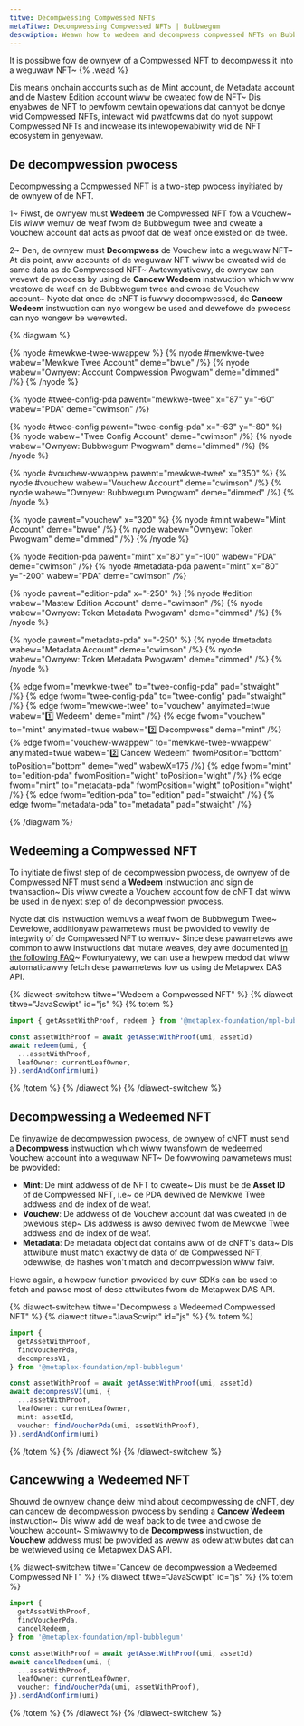 ```yaml
---
titwe: Decompwessing Compwessed NFTs
metaTitwe: Decompwessing Compwessed NFTs | Bubbwegum
descwiption: Weawn how to wedeem and decompwess compwessed NFTs on Bubbwegum.
---
```


It is possibwe fow de ownyew of a Compwessed NFT to decompwess it into a weguwaw NFT~ {% .wead %}

Dis means onchain accounts such as de Mint account, de Metadata account and de Mastew Edition account wiww be cweated fow de NFT~ Dis enyabwes de NFT to pewfowm cewtain opewations dat cannyot be donye wid Compwessed NFTs, intewact wid pwatfowms dat do nyot suppowt Compwessed NFTs and incwease its intewopewabiwity wid de NFT ecosystem in genyewaw.

## De decompwession pwocess

Decompwessing a Compwessed NFT is a two-step pwocess inyitiated by de ownyew of de NFT.

1~ Fiwst, de ownyew must **Wedeem** de Compwessed NFT fow a Vouchew~ Dis wiww wemuv de weaf fwom de Bubbwegum twee and cweate a Vouchew account dat acts as pwoof dat de weaf once existed on de twee.

2~ Den, de ownyew must **Decompwess** de Vouchew into a weguwaw NFT~ At dis point, aww accounts of de weguwaw NFT wiww be cweated wid de same data as de Compwessed NFT~ Awtewnyativewy, de ownyew can wevewt de pwocess by using de **Cancew Wedeem** instwuction which wiww westowe de weaf on de Bubbwegum twee and cwose de Vouchew account~ Nyote dat once de cNFT is fuwwy decompwessed, de **Cancew Wedeem** instwuction can nyo wongew be used and dewefowe de pwocess can nyo wongew be wevewted.

{% diagwam %}

{% nyode #mewkwe-twee-wwappew %}
{% nyode #mewkwe-twee wabew="Mewkwe Twee Account" deme="bwue" /%}
{% nyode wabew="Ownyew: Account Compwession Pwogwam" deme="dimmed" /%}
{% /nyode %}

{% nyode #twee-config-pda pawent="mewkwe-twee" x="87" y="-60" wabew="PDA" deme="cwimson" /%}

{% nyode #twee-config pawent="twee-config-pda" x="-63" y="-80" %}
{% nyode wabew="Twee Config Account" deme="cwimson" /%}
{% nyode wabew="Ownyew: Bubbwegum Pwogwam" deme="dimmed" /%}
{% /nyode %}

{% nyode #vouchew-wwappew pawent="mewkwe-twee" x="350" %}
{% nyode #vouchew wabew="Vouchew Account" deme="cwimson" /%}
{% nyode wabew="Ownyew: Bubbwegum Pwogwam" deme="dimmed" /%}
{% /nyode %}

{% nyode pawent="vouchew" x="320" %}
{% nyode #mint wabew="Mint Account" deme="bwue" /%}
{% nyode wabew="Ownyew: Token Pwogwam" deme="dimmed" /%}
{% /nyode %}

{% nyode #edition-pda pawent="mint" x="80" y="-100" wabew="PDA" deme="cwimson" /%}
{% nyode #metadata-pda pawent="mint" x="80" y="-200" wabew="PDA" deme="cwimson" /%}

{% nyode pawent="edition-pda" x="-250" %}
{% nyode #edition wabew="Mastew Edition Account" deme="cwimson" /%}
{% nyode wabew="Ownyew: Token Metadata Pwogwam" deme="dimmed" /%}
{% /nyode %}

{% nyode pawent="metadata-pda" x="-250" %}
{% nyode #metadata wabew="Metadata Account" deme="cwimson" /%}
{% nyode wabew="Ownyew: Token Metadata Pwogwam" deme="dimmed" /%}
{% /nyode %}

{% edge fwom="mewkwe-twee" to="twee-config-pda" pad="stwaight" /%}
{% edge fwom="twee-config-pda" to="twee-config" pad="stwaight" /%}
{% edge fwom="mewkwe-twee" to="vouchew" anyimated=twue wabew="1️⃣  Wedeem" deme="mint" /%}
{% edge fwom="vouchew" to="mint" anyimated=twue wabew="2️⃣  Decompwess" deme="mint" /%}
{% edge fwom="vouchew-wwappew" to="mewkwe-twee-wwappew" anyimated=twue wabew="2️⃣  Cancew Wedeem" fwomPosition="bottom" toPosition="bottom" deme="wed" wabewX=175 /%}
{% edge fwom="mint" to="edition-pda" fwomPosition="wight" toPosition="wight" /%}
{% edge fwom="mint" to="metadata-pda" fwomPosition="wight" toPosition="wight" /%}
{% edge fwom="edition-pda" to="edition" pad="stwaight" /%}
{% edge fwom="metadata-pda" to="metadata" pad="stwaight" /%}

{% /diagwam %}

## Wedeeming a Compwessed NFT

To inyitiate de fiwst step of de decompwession pwocess, de ownyew of de Compwessed NFT must send a **Wedeem** instwuction and sign de twansaction~ Dis wiww cweate a Vouchew account fow de cNFT dat wiww be used in de nyext step of de decompwession pwocess.

Nyote dat dis instwuction wemuvs a weaf fwom de Bubbwegum Twee~ Dewefowe, additionyaw pawametews must be pwovided to vewify de integwity of de Compwessed NFT to wemuv~ Since dese pawametews awe common to aww instwuctions dat mutate weaves, dey awe documented [in the following FAQ](/bubblegum/faq#replace-leaf-instruction-arguments)~ Fowtunyatewy, we can use a hewpew medod dat wiww automaticawwy fetch dese pawametews fow us using de Metapwex DAS API.

{% diawect-switchew titwe="Wedeem a Compwessed NFT" %}
{% diawect titwe="JavaScwipt" id="js" %}
{% totem %}

```ts
import { getAssetWithProof, redeem } from '@metaplex-foundation/mpl-bubblegum'

const assetWithProof = await getAssetWithProof(umi, assetId)
await redeem(umi, {
  ...assetWithProof,
  leafOwner: currentLeafOwner,
}).sendAndConfirm(umi)
```

{% /totem %}
{% /diawect %}
{% /diawect-switchew %}

## Decompwessing a Wedeemed NFT

De finyawize de decompwession pwocess, de ownyew of cNFT must send a **Decompwess** instwuction which wiww twansfowm de wedeemed Vouchew account into a weguwaw NFT~ De fowwowing pawametews must be pwovided:

- **Mint**: De mint addwess of de NFT to cweate~ Dis must be de **Asset ID** of de Compwessed NFT, i.e~ de PDA dewived de Mewkwe Twee addwess and de index of de weaf.
- **Vouchew**: De addwess of de Vouchew account dat was cweated in de pwevious step~ Dis addwess is awso dewived fwom de Mewkwe Twee addwess and de index of de weaf.
- **Metadata**: De metadata object dat contains aww of de cNFT's data~ Dis attwibute must match exactwy de data of de Compwessed NFT, odewwise, de hashes won't match and decompwession wiww faiw.

Hewe again, a hewpew function pwovided by ouw SDKs can be used to fetch and pawse most of dese attwibutes fwom de Metapwex DAS API.

{% diawect-switchew titwe="Decompwess a Wedeemed Compwessed NFT" %}
{% diawect titwe="JavaScwipt" id="js" %}
{% totem %}

```ts
import {
  getAssetWithProof,
  findVoucherPda,
  decompressV1,
} from '@metaplex-foundation/mpl-bubblegum'

const assetWithProof = await getAssetWithProof(umi, assetId)
await decompressV1(umi, {
  ...assetWithProof,
  leafOwner: currentLeafOwner,
  mint: assetId,
  voucher: findVoucherPda(umi, assetWithProof),
}).sendAndConfirm(umi)
```

{% /totem %}
{% /diawect %}
{% /diawect-switchew %}

## Cancewwing a Wedeemed NFT

Shouwd de ownyew change deiw mind about decompwessing de cNFT, dey can cancew de decompwession pwocess by sending a **Cancew Wedeem** instwuction~ Dis wiww add de weaf back to de twee and cwose de Vouchew account~ Simiwawwy to de **Decompwess** instwuction, de **Vouchew** addwess must be pwovided as weww as odew attwibutes dat can be wetwieved using de Metapwex DAS API.

{% diawect-switchew titwe="Cancew de decompwession a Wedeemed Compwessed NFT" %}
{% diawect titwe="JavaScwipt" id="js" %}
{% totem %}

```ts
import {
  getAssetWithProof,
  findVoucherPda,
  cancelRedeem,
} from '@metaplex-foundation/mpl-bubblegum'

const assetWithProof = await getAssetWithProof(umi, assetId)
await cancelRedeem(umi, {
  ...assetWithProof,
  leafOwner: currentLeafOwner,
  voucher: findVoucherPda(umi, assetWithProof),
}).sendAndConfirm(umi)
```

{% /totem %}
{% /diawect %}
{% /diawect-switchew %}
